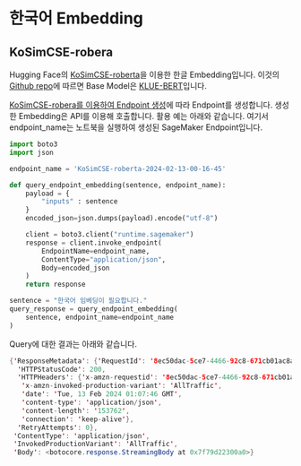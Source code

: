 # 한국어 Embedding

## KoSimCSE-robera

Hugging Face의 [KoSimCSE-roberta](https://huggingface.co/BM-K/KoSimCSE-roberta)을 이용한 한글 Embedding입니다. 이것의 [Github repo](https://github.com/BM-K/Sentence-Embedding-is-all-you-need)에 따르면 Base Model은 [KLUE-BERT](https://github.com/KLUE-benchmark/KLUE/blob/main/README.md)입니다.




[KoSimCSE-robera를 이용하여 Endpoint 생성](https://github.com/kyopark2014/embedding-korean/blob/main/KoSimCSE-roberta/embedding-kosimcse.ipynb)에 따라 Endpoint를 생성합니다. 생성한 Embedding은 API를 이용해 호출합니다. 활용 예는 아래와 같습니다. 여기서 endpoint_name는 노트북을 실행하여 생성된 SageMaker Endpoint입니다.

```python
import boto3
import json

endpoint_name = 'KoSimCSE-roberta-2024-02-13-00-16-45'

def query_endpoint_embedding(sentence, endpoint_name):
    payload = {
        "inputs" : sentence
    }
    encoded_json=json.dumps(payload).encode("utf-8")

    client = boto3.client("runtime.sagemaker")
    response = client.invoke_endpoint(
        EndpointName=endpoint_name,
        ContentType="application/json",
        Body=encoded_json
    )
    return response

sentence = "한국어 임베딩이 필요합니다."
query_response = query_endpoint_embedding(
    sentence, endpoint_name=endpoint_name
)
```

Query에 대한 결과는 아래와 같습니다.

```java
{'ResponseMetadata': {'RequestId': '8ec50dac-5ce7-4466-92c8-671cb01ac8a2',
  'HTTPStatusCode': 200,
  'HTTPHeaders': {'x-amzn-requestid': '8ec50dac-5ce7-4466-92c8-671cb01ac8a2',
   'x-amzn-invoked-production-variant': 'AllTraffic',
   'date': 'Tue, 13 Feb 2024 01:07:46 GMT',
   'content-type': 'application/json',
   'content-length': '153762',
   'connection': 'keep-alive'},
  'RetryAttempts': 0},
 'ContentType': 'application/json',
 'InvokedProductionVariant': 'AllTraffic',
 'Body': <botocore.response.StreamingBody at 0x7f79d22300a0>}
```




